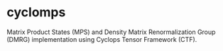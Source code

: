 # cyclomps
Matrix Product States (MPS) and Density Matrix Renormalization Group (DMRG) implementation using Cyclops Tensor Framework (CTF).
